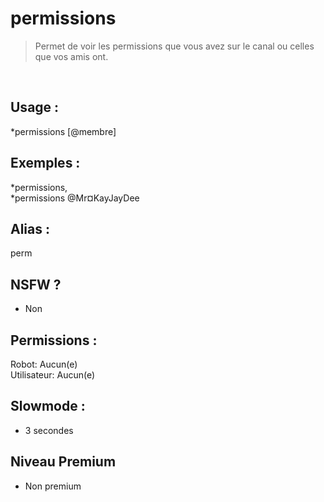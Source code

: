 # permissions

> Permet de voir les permissions que vous avez sur le canal ou celles que vos amis ont.

<br>

## Usage :

*permissions [@membre]

## Exemples :

*permissions,
<br>*permissions @Mr¤KayJayDee

## Alias :

perm

## NSFW ?

- Non

## Permissions :

Robot: Aucun(e)
<br>
Utilisateur: Aucun(e)

## Slowmode :

- 3 secondes

## Niveau Premium

- Non premium